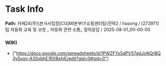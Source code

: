 # Task Info

**Path:** 카페24(주)\본사사업장\[CG]MI본부\Y쇼핑센터팀\전략2 / hssong / [273971] 팀 자동화 교육 및 코칭 _ 자동화 관련 소통_ 질의응답 / 2025-08-01_00-00-00

### WIKI
- ["https://docs.google.com/spreadsheets/d/1PWZFYs5dPV57gdJoNQrBQ3y5ugy-A3SxbhE1RXBxhjE/edit?gid=0#gid=0"]

